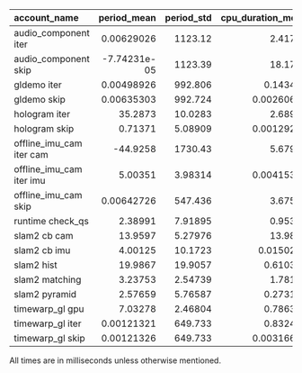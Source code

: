 | account_name             |   period_mean |   period_std |   cpu_duration_mean |   cpu_duration_std |   cpu_duration_sum |   wall_duration_mean |   wall_duration_std |   wall_duration_sum |   gpu_duration_mean |   gpu_duration_std |   gpu_duration_sum |   count |
|:-------------------------|--------------:|-------------:|--------------------:|-------------------:|-------------------:|---------------------:|--------------------:|--------------------:|--------------------:|-------------------:|-------------------:|--------:|
| audio_component iter     |   0.00629026  |   1123.12    |          2.41765    |         0.803134   |         6919.32    |           2.46645    |           1.37205   |           7058.97   |                 0   |               0    |        0           |    2862 |
| audio_component skip     |  -7.74231e-05 |   1123.39    |         18.1721     |         1.73496    |        52008.7     |          18.4909     |           1.43894   |          52920.9    |                 0   |               0    |        0           |    2862 |
| gldemo iter              |   0.00498926  |    992.806   |          0.143437   |         0.415542   |          524.835   |          16.3466     |           0.953908  |          59812.3    |                 0   |               0    |        0           |    3659 |
| gldemo skip              |   0.00635303  |    992.724   |          0.00260649 |         0.00452927 |            9.53715 |           0.0656547  |           3.80229   |            240.23   |                 0   |               0    |        0           |    3659 |
| hologram iter            |  35.2873      |     10.0283  |          2.68998    |         0.342208   |         4567.59    |          35.0344     |           3.04862   |          59488.4    |                 0   |               0    |        0           |    1698 |
| hologram skip            |   0.71371     |      5.08909 |          0.00129211 |         0.0872234  |          108.777   |           0.00206088 |           0.285573  |            173.496  |                 0   |               0    |        0           |   84185 |
| offline_imu_cam iter cam | -44.9258      |   1730.43    |          5.67942    |         1.40322    |         6832.34    |          11.0441     |           3.55543   |          13286      |                 0   |               0    |        0           |    1203 |
| offline_imu_cam iter imu |   5.00351     |      3.98314 |          0.00415347 |         0.00420418 |           44.9322  |           0.00543592 |           0.0263739 |             58.8057 |                 0   |               0    |        0           |   10818 |
| offline_imu_cam skip     |   0.00642726  |    547.436   |          3.67552    |         2.00493    |        44183.4     |           3.86894    |           2.09558   |          46508.5    |                 0   |               0    |        0           |   12021 |
| runtime check_qs         |   2.38991     |      7.91895 |          0.95343    |         3.22692    |        24123.7     |           0.984562   |           3.35667   |          24911.4    |                 0   |               0    |        0           |   25302 |
| slam2 cb cam             |  13.9597      |      5.27976 |         13.9851     |         6.4153     |        16796.1     |          29.1319     |           9.12649   |          34987.4    |                 0   |               0    |        0           |    1201 |
| slam2 cb imu             |   4.00125     |     10.1723  |          0.0150202  |         0.0125155  |          162.353   |           0.0153564  |           0.0176998 |            165.987  |                 0   |               0    |        0           |   10809 |
| slam2 hist               |  19.9867      |     19.9057  |          0.610307   |         0.78621    |         1414.69    |           1.35802    |           1.35998   |           3147.9    |                 0   |               0    |        0           |    2318 |
| slam2 matching           |   3.23753     |      2.54739 |          1.78153    |         0.924651   |         4197.28    |           3.54165    |           2.59637   |           8344.13   |                 0   |               0    |        0           |    2356 |
| slam2 pyramid            |   2.57659     |      5.76587 |          0.273138   |         0.073794   |          639.142   |           0.290922   |           0.15768   |            680.757  |                 0   |               0    |        0           |    2340 |
| timewarp_gl gpu          |   7.03278     |      2.46804 |          0.786373   |         0.616431   |         6714.05    |           6.94209    |           1.68631   |          59271.6    |             57572.4 |            7034.28 |        4.91553e+08 |    8538 |
| timewarp_gl iter         |   0.00121321  |    649.733   |          0.832407   |         0.618107   |         7107.09    |           7.00564    |           1.90001   |          59814.2    |                 0   |               0    |        0           |    8538 |
| timewarp_gl skip         |   0.00121326  |    649.733   |          0.00316603 |         0.00695104 |           27.0316  |           0.0214143  |           1.56451   |            182.835  |                 0   |               0    |        0           |    8538 |

All times are in milliseconds unless otherwise mentioned.